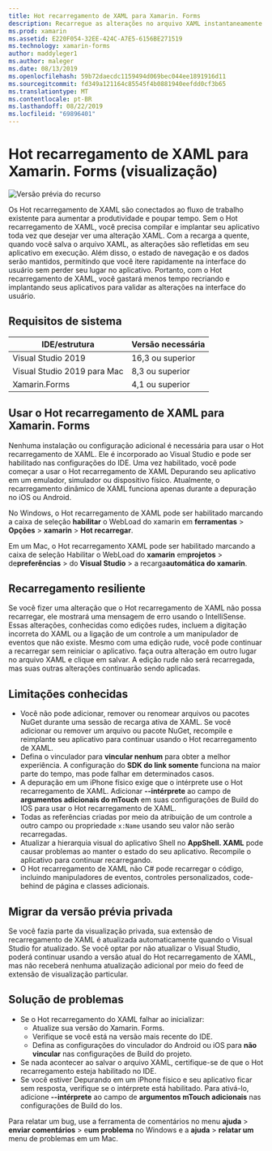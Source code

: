```yaml
---
title: Hot recarregamento de XAML para Xamarin. Forms
description: Recarregue as alterações no arquivo XAML instantaneamente em seu aplicativo em execução, para que você não precise compilar seu projeto Xamarin. Forms após cada alteração em XAML.
ms.prod: xamarin
ms.assetid: E220F054-32EE-424C-A7E5-6156BE271519
ms.technology: xamarin-forms
author: maddyleger1
ms.author: maleger
ms.date: 08/13/2019
ms.openlocfilehash: 59b72daecdc1159494d069bec044ee1891916d11
ms.sourcegitcommit: fd349a121164c85545f4b0881940eefdd0cf3b65
ms.translationtype: MT
ms.contentlocale: pt-BR
ms.lasthandoff: 08/22/2019
ms.locfileid: "69896401"
---
```

# <a name="xaml-hot-reload-for-xamarinforms-preview"></a>Hot recarregamento de XAML para Xamarin. Forms (visualização)

![Versão prévia do recurso](~/media/shared/preview.png)

Os Hot recarregamento de XAML são conectados ao fluxo de trabalho existente para aumentar a produtividade e poupar tempo. Sem o Hot recarregamento de XAML, você precisa compilar e implantar seu aplicativo toda vez que desejar ver uma alteração XAML. Com a recarga a quente, quando você salva o arquivo XAML, as alterações são refletidas em seu aplicativo em execução. Além disso, o estado de navegação e os dados serão mantidos, permitindo que você itere rapidamente na interface do usuário sem perder seu lugar no aplicativo. Portanto, com o Hot recarregamento de XAML, você gastará menos tempo recriando e implantando seus aplicativos para validar as alterações na interface do usuário.

## <a name="system-requirements"></a>Requisitos de sistema

| IDE/estrutura | Versão necessária |
|------|------------------|
|Visual Studio 2019 | 16,3 ou superior
Visual Studio 2019 para Mac | 8,3 ou superior
Xamarin.Forms | 4,1 ou superior

## <a name="use-xaml-hot-reload-for-xamarinforms"></a>Usar o Hot recarregamento de XAML para Xamarin. Forms

Nenhuma instalação ou configuração adicional é necessária para usar o Hot recarregamento de XAML. Ele é incorporado ao Visual Studio e pode ser habilitado nas configurações do IDE. Uma vez habilitado, você pode começar a usar o Hot recarregamento de XAML Depurando seu aplicativo em um emulador, simulador ou dispositivo físico. Atualmente, o recarregamento dinâmico de XAML funciona apenas durante a depuração no iOS ou Android.

No Windows, o Hot recarregamento de XAML pode ser habilitado marcando a caixa de seleção **habilitar** o WebLoad do xamarin em **ferramentas** > **Opções** > **xamarin** > **Hot recarregar**.

Em um Mac, o Hot recarregamento XAML pode ser habilitado marcando a caixa de seleção Habilitar o WebLoad do **xamarin** em**projetos** > de**preferências** > do **Visual Studio** > a recarga**automática do xamarin**.

## <a name="resilient-reloading"></a>Recarregamento resiliente

Se você fizer uma alteração que o Hot recarregamento de XAML não possa recarregar, ele mostrará uma mensagem de erro usando o IntelliSense. Essas alterações, conhecidas como edições rudes, incluem a digitação incorreta do XAML ou a ligação de um controle a um manipulador de eventos que não existe. Mesmo com uma edição rude, você pode continuar a recarregar sem reiniciar o aplicativo. faça outra alteração em outro lugar no arquivo XAML e clique em salvar. A edição rude não será recarregada, mas suas outras alterações continuarão sendo aplicadas.

## <a name="known-limitations"></a>Limitações conhecidas

- Você não pode adicionar, remover ou renomear arquivos ou pacotes NuGet durante uma sessão de recarga ativa de XAML. Se você adicionar ou remover um arquivo ou pacote NuGet, recompile e reimplante seu aplicativo para continuar usando o Hot recarregamento de XAML.
- Defina o vinculador para **vincular nenhum** para obter a melhor experiência. A configuração do **SDK do link somente** funciona na maior parte do tempo, mas pode falhar em determinados casos.
- A depuração em um iPhone físico exige que o intérprete use o Hot recarregamento de XAML. Adicionar **--intérprete** ao campo de **argumentos adicionais do mTouch** em suas configurações de Build do IOS para usar o Hot recarregamento de XAML.
- Todas as referências criadas por meio da atribuição de um controle a outro campo ou propriedade `x:Name` usando seu valor não serão recarregadas.
- Atualizar a hierarquia visual do aplicativo Shell no **AppShell. XAML** pode causar problemas ao manter o estado do seu aplicativo. Recompile o aplicativo para continuar recarregando.
- O Hot recarregamento de XAML não C# pode recarregar o código, incluindo manipuladores de eventos, controles personalizados, code-behind de página e classes adicionais.

## <a name="migrate-from-the-private-preview"></a>Migrar da versão prévia privada

Se você fazia parte da visualização privada, sua extensão de recarregamento de XAML é atualizada automaticamente quando o Visual Studio for atualizado. Se você optar por não atualizar o Visual Studio, poderá continuar usando a versão atual do Hot recarregamento de XAML, mas não receberá nenhuma atualização adicional por meio do feed de extensão de visualização particular.

## <a name="troubleshooting"></a>Solução de problemas

- Se o Hot recarregamento do XAML falhar ao inicializar:
  - Atualize sua versão do Xamarin. Forms.
  - Verifique se você está na versão mais recente do IDE.
  - Defina as configurações do vinculador do Android ou iOS para **não vincular** nas configurações de Build do projeto.
- Se nada acontecer ao salvar o arquivo XAML, certifique-se de que o Hot recarregamento esteja habilitado no IDE.
- Se você estiver Depurando em um iPhone físico e seu aplicativo ficar sem resposta, verifique se o intérprete está habilitado. Para ativá-lo, adicione **--intérprete** ao campo de **argumentos mTouch adicionais** nas configurações de Build do Ios.

Para relatar um bug, use a ferramenta de comentários no menu **ajuda** > **enviar comentários** > e**um problema** no Windows e a **ajuda** > **relatar um** menu de problemas em um Mac.
